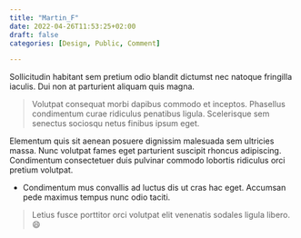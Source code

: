 ```yaml
---
title: "Martin_F"
date: 2022-04-26T11:53:25+02:00
draft: false
categories: [Design, Public, Comment]

---
```


Sollicitudin habitant sem pretium odio blandit dictumst nec natoque fringilla iaculis. Dui non at parturient aliquam quis magna. 
> Volutpat consequat morbi dapibus commodo et inceptos. Phasellus condimentum curae ridiculus penatibus ligula. Scelerisque sem senectus sociosqu netus finibus ipsum eget.

Elementum quis sit aenean posuere dignissim malesuada sem ultricies massa. Nunc volutpat fames eget parturient suscipit rhoncus adipiscing. Condimentum consectetuer duis pulvinar commodo lobortis ridiculus orci pretium volutpat. 
+ Condimentum mus convallis ad luctus dis ut cras hac eget. Accumsan pede maximus tempus nunc odio taciti. 

> Letius fusce porttitor orci volutpat elit venenatis sodales ligula libero.:smile: